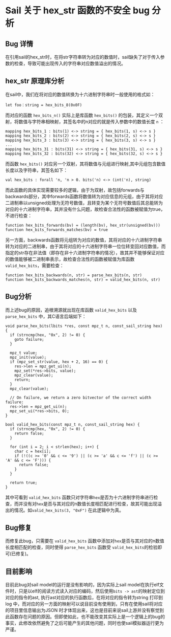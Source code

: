 # Sail 关于 hex_str 函数的不安全 bug 分析

## Bug 详情

在引用sail的hex_str时，在将str字符串转为对应的数值时，sail缺失了对于传入参数的检查，导致可能出现传入的字符串对应数值溢出的情况。

## hex_str 原理库分析

在sail中，我们在将对应的数值转换为十六进制字符串时一般使用的格式如：

```
let foo：string = hex_bits_8(0x0F)
```

而对应的函数 `hex_bits_n()` 实际上是库函数 `hex_bits()` 的包装，其定义一个双射，将数值与字符串相映射，其签名中的n对应的就是传入参数中的数值长度 `n` ：

```
mapping hex_bits_1 : bits(1) <-> string = { hex_bits(1, s) <-> s }
mapping hex_bits_2 : bits(2) <-> string = { hex_bits(2, s) <-> s }
mapping hex_bits_3 : bits(3) <-> string = { hex_bits(3, s) <-> s }
...
mapping hex_bits_31 : bits(31) <-> string = { hex_bits(31, s) <-> s }
mapping hex_bits_32 : bits(32) <-> string = { hex_bits(32, s) <-> s }
```

而函数 `hex_bits()` 对应另一个双射，其将数值与元组进行映射,其中元组包含数值长度以及字符串，其签名如下：

```
val hex_bits : forall 'n, 'n > 0. bits('n) <-> (int('n), string)
```

而此函数的具体实现需要较多的逻辑，由于为双射，故包括forwards与backwards部分，其中forwards函数将数值转为对应信息的元组，由于其将对应二进制串以unsigned处理为无符号数值，且转变为某个无符号数值后其总能转为对应的十六进制字符串，其并没有什么问题，故检查合法性的函数被赋值为true，不进行检查：

```
function hex_bits_forwards(bv) = (length(bv), hex_str(unsigned(bv)))
function hex_bits_forwards_matches(bv) = true
```

另一方面，backwards函数将元组转为对应的数值，其将对应的十六进制字符串转为对应的二进制串，由于其将对应的十六进制字符串一位位转变回对应数值，而指定的str存在非法值（即存在非十六进制字符串的情况），故其并不能够保证对应的数值能够被二进制串表示，故检查合法性的函数被赋值为库函数 `valid_hex_bits`，需要检查：

```
function hex_bits_backwards(n, str) = parse_hex_bits(n, str)
function hex_bits_backwards_matches(n, str) = valid_hex_bits(n, str)
```
## Bug分析

而上述bug的原因，追根溯源就出现在库函数 `valid_hex_bits` 以及 `parse_hex_bits` 中，其C语言后端如下：

```
void parse_hex_bits(lbits *res, const mpz_t n, const_sail_string hex)
{
  if (strncmp(hex, "0x", 2) != 0) {
    goto failure;
  }

  mpz_t value;
  mpz_init(value);
  if (mpz_set_str(value, hex + 2, 16) == 0) {
    res->len = mpz_get_ui(n);
    mpz_set(*res->bits, value);
    mpz_clear(value);
    return;
  }
  mpz_clear(value);

  // On failure, we return a zero bitvector of the correct width
failure:
  res->len = mpz_get_ui(n);
  mpz_set_ui(*res->bits, 0);
}

bool valid_hex_bits(const mpz_t n, const_sail_string hex) {
  if (strncmp(hex, "0x", 2) != 0) {
    return false;
  }

  for (int i = 2; i < strlen(hex); i++) {
    char c = hex[i];
    if (!((c >= '0' && c <= '9') || (c >= 'a' && c <= 'f') || (c >= 'A' && c <= 'F'))) {
      return false;
    }
  }

  return true;
}
```
其中可看到 `valid_hex_bits` 函数只对字符串`hex`是否为十六进制字符串进行检查，而并没有对`hex`是否与其对应的n数值长度相匹配进行检查，故其可能出现溢出的情况。如`valid_hex_bits(3, "0xF")` 在此逻辑中为真。

## Bug修复

而修复此bug，只需要在 `valid_hex_bits` 函数中添加对`hex`是否与其对应的n数值长度相匹配的检查，同时使得 `parse_hex_bits` 函数受 `valid_hex_bits`的检验即可(已修复)。

## 目前影响

目前此bug对sail model的运行是没有影响的，因为实际上sail model在执行elf文件时，只是以elf的阅读方式读入对应的编码，然后使用`bits -> ast`的映射定位到对应的指令的ast, 执行ast对应的执行函数后，在将对应的指令转为string 打印到log 中，而对应的另一方面的映射可以说目前没有使用到，只有在使用sail将对应的项目里信息输出为JSON 时才体现出来，这也是目前来说sail上游并没有察觉到此函数存在问题的原因。但即使如此，也不能改变其实际上是一个逻辑上的bug的事实，此修改依然避免了之后可能产生的其他问题，同时也使sail模拟器运行更为严谨。
